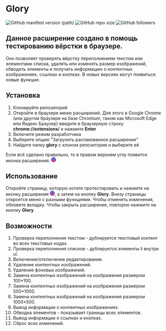 # Glory
![GitHub manifest version (path)][def] ![GitHub repo size][def2] ![GitHub followers][def3]
## Данное расширение создано в помощь тестированию вёрстки в браузере.
Оно позволяет проверять вёрстку переполнением текстом или элементами списка, удалять или изменять размер изображений, обводить элементы и получать информацию о контентных изображениях, ссылках и кнопках. В новых версиях могут появиться новые функции.
## Установка
1. Клонируйте репозиторий
2. Откройте в браузере меню расширений. 
Для этого в Google Chrome (или другом браузере на базе Chromium, таком как Microsoft Edge или Яндекс Браузер) введите в браузерную строку __chrome://extensions/__ и нажмите __Enter__
3. Включите режим разработчика
4. Выберите опцию "Загрузить распакованное расширение"
5. Найдите папку __glory__ с клоном репозитория и выберите её

Если всё сделано правильно, то в правом верхнем углу появится иконка расширения: ![Glory logo.][def4]
## Использование
Откройте страницу, которую хотите протестировать и нажмите на иконку расширения ![Glory logo.][def4], а затем на кнопку __Glory__. Внизу страницы откроется меню с разными функциями. Чтобы отменить изменения, обновите вкладку. Чтобы закрыть расширение, повторно нажмите на кнопку __Glory__.

## Возможности
1. Проверка переполнения текстом - дублируется текстовый контент во всех текстовых нодах.
2. Проверка переполнения списков - дублируется элементы li внутри ul.
3. Включение/отключение редактирования.
4. Удаление контентных изображений.
5. Удаление фоновых изображений.
6. Замена контентных изображений на изображения размером 100*100.
7. Замена контентных изображений на изображения размером 500*1000.
8. Замена контентных изображений на изображения размером 1000*500.
9. Вывод информации о контентных изображениях.
10. Обводка элементов - показывает границы всех элементов.
11. Вывод информации о ссылках и кнопках.
12. Сброс всех изменений.

[def]: https://img.shields.io/github/manifest-json/v/htmlonelove/glory
[def2]: https://img.shields.io/github/repo-size/htmlonelove/glory
[def3]: https://img.shields.io/github/followers/htmlonelove?style=social
[def4]: images/ellipse16.png